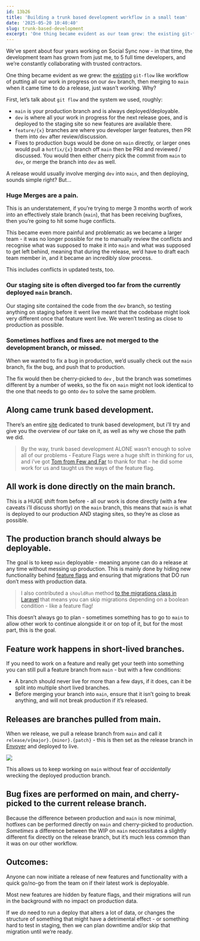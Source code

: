 ```yaml
---
id: 13b26
title: 'Building a trunk based development workflow in a small team'
date: '2025-05-20 10:40:40'
slug: trunk-based-development
excerpt: 'One thing became evident as our team grew: the existing git-flow-like workflow of putting all our work in progress on our dev branch, then merging to main when it came time to do a release, just wasn’t working.'
---
```

We’ve spent about four years working on Social Sync now - in that time, the development team has grown from just me, to 5 full time developers, and we’re constantly collaborating with trusted contractors.

One thing became evident as we grew: the [existing](https://www.atlassian.com/git/tutorials/comparing-workflows/gitflow-workflow) `git-flow` like workflow of putting all our work in progress on our `dev` branch, then merging to `main` when it came time to do a release, just wasn’t working. Why? 

First, let’s talk about `git flow` and the system we used, roughly:

- `main` is your production branch and is always deployed/deployable.
- `dev` is where all your work in progress for the next release goes, and is deployed to the staging site so new features are available there.
- `feature/{x}` branches are where you developer larger features, then PR them into `dev` after review/discussion.
- Fixes to production bugs would be done on `main` directly, or larger ones would pull a `hotfix/{x}` branch off `main` then be PRd and reviewed / discussed. You would then either cherry pick the commit from `main` to `dev`, or merge the branch into `dev` as well.

A release would usually involve merging `dev` into `main`, and then deploying, sounds simple right? But…

### Huge Merges are a pain.

This is an understatement, if you’re trying to merge 3 months worth of work into an effectively stale branch (`main`), that has been receiving bugfixes, then you’re going to hit some huge conflicts.

This became even more painful and problematic as we became a larger team - it was no longer possible for me to manually review the conflicts and recognise what was supposed to make it into `main` and what was supposed to get left behind, meaning that during the release, we’d have to draft each team member in, and it became an incredibly slow process.

This includes conflicts in updated tests, too.

### Our staging site is often diverged too far from the currently deployed `main` branch.

Our staging site contained the code from the `dev` branch, so testing anything on staging before it went live meant that the codebase might look very different once that feature went live. We weren’t testing as close to production as possible.

### Sometimes hotfixes and fixes are not merged to the development branch, or missed.

When we wanted to fix a bug in production, we’d usually check out the `main` branch, fix the bug, and push that to production.

The fix would then be cherry-picked to `dev` , but the branch was sometimes different by a number of weeks, so the fix on `main` might not look identical to the one that needs to go onto `dev`  to solve the same problem.

## Along came trunk based development.

There’s an entire [site](https://trunkbaseddevelopment.com/) dedicated to trunk based development, but i’ll try and give you the overview of _our_ take on it, as well as why we chose the path we did.

> By the way, trunk based development ALONE wasn’t enough to solve all of our problems - Feature Flags were a huge shift in thinking for us, and i’ve got [Tom from Few and Far](https://www.few-far.co/) to thank for that - he did some work for us and taught us the ways of the feature flag.


## All work is done directly on the main branch.

This is a HUGE shift from before - all our work is done directly (with a few caveats i’ll discuss shortly) on the `main` branch, this means that `main` is what is deployed to our production AND staging sites, so they’re as close as possible.

## The production branch should always be deployable.

The goal is to keep `main` deployable - meaning anyone can do a release at any time without messing up production. This is mainly done by hiding new functionality behind [feature flags](https://martinfowler.com/articles/feature-toggles.html) and ensuring that migrations that DO run don’t mess with production data.

> I also contributed a `shouldRun` method [to the migrations class in Laravel](https://laravel.com/docs/12.x/migrations#skipping-migrations) that means you can skip migrations depending on a boolean condition - like a feature flag!

This doesn’t always go to plan - sometimes something has to go to `main` to allow other work to continue alongside it or on top of it, but for the most part, this is the goal.

## Feature work happens in short-lived branches.

If you need to work on a feature and really get your teeth into something you can still pull a feature branch from `main` - but with a few conditions:

- A branch should never live for more than a few days, if it does, can it be split into multiple short lived branches.
- Before merging your branch into `main`, ensure that it isn’t going to break anything, and will not break production if it’s released.

## Releases are branches pulled from main.

When we release, we pull a release branch from `main` and call it `release/v{major}.{minor}.{patch}` - this is then set as the release branch in [Envoyer](https://envoyer.dev) and deployed to live.

[![](https://mermaid.ink/img/pako:eNqNj8tOhDAUhl-lOWvAaSkUuh0T987OdFPhCGRoSzqtcSS8u53xstBE3f23fMm_Qud6BAl5nisbpjCjJPc4oz4hOQQfuxA9Knuthynceb2MyhJCOmfMFL7LR69tNxL_Trh5pgUryh_7Ebuji4EYPdlfYH9w-X-5kIFBn8I-HV0vhYIwokEFMsle-6MCZbe00zG4w9l2INN3zMC7OIwgn_R8Si4uvQ54O-nBa_OVDv4C_tij7dHvXbQBJNvxDBZtH5wzn4NkQa7wklpeFUy0jSi5aBmruMjgDLJsaLGjVc1oyWsmOC-3DF6vhF0haM3atmkpF7RJ7fYGrtiOZA?type=png)](https://mermaid.live/edit#pako:eNqNj8tOhDAUhl-lOWvAaSkUuh0T987OdFPhCGRoSzqtcSS8u53xstBE3f23fMm_Qud6BAl5nisbpjCjJPc4oz4hOQQfuxA9Knuthynceb2MyhJCOmfMFL7LR69tNxL_Trh5pgUryh_7Ebuji4EYPdlfYH9w-X-5kIFBn8I-HV0vhYIwokEFMsle-6MCZbe00zG4w9l2INN3zMC7OIwgn_R8Si4uvQ54O-nBa_OVDv4C_tij7dHvXbQBJNvxDBZtH5wzn4NkQa7wklpeFUy0jSi5aBmruMjgDLJsaLGjVc1oyWsmOC-3DF6vhF0haM3atmkpF7RJ7fYGrtiOZA)

This allows us to keep working on `main` without fear of _accidentally_ wrecking the deployed production branch.

## Bug fixes are performed on main, and cherry-picked to the current release branch.

Because the difference between production and `main` is now minimal, hotfixes can be performed directly on `main` and cherry-picked to production. _Sometimes_ a difference between the WIP on `main` neccessitates a slightly different fix directly on the release branch, but it’s much less common than it was on our other workflow.


## Outcomes:

Anyone can now initiate a release of new features and functionality with a quick go/no-go from the team on if their latest work is deployable.

Most new features are hidden by feature flags, and their migrations will run in the background with no impact on production data.

If we _do_ need to run a deploy that alters a lot of data, or changes the structure of something that might have a detrimental effect - or something hard to test in staging, then we can plan downtime and/or skip that migration until we’re ready.
